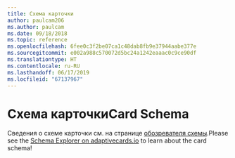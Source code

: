 ```yaml
---
title: Схема карточки
author: paulcam206
ms.author: paulcam
ms.date: 09/18/2018
ms.topic: reference
ms.openlocfilehash: 6fee0c3f2be07ca1c48dab8fb9e37944aabe377e
ms.sourcegitcommit: e002a988c570072d5bc24a1242eaaac0c9ce90df
ms.translationtype: HT
ms.contentlocale: ru-RU
ms.lasthandoff: 06/17/2019
ms.locfileid: "67137967"
---
```

# <a name="card-schema"></a><span data-ttu-id="5ecaf-102">Схема карточки</span><span class="sxs-lookup"><span data-stu-id="5ecaf-102">Card Schema</span></span>

<span data-ttu-id="5ecaf-103">Сведения о схеме карточки см. на странице [обозревателя схемы](https://adaptivecards.io/explorer/).</span><span class="sxs-lookup"><span data-stu-id="5ecaf-103">Please see the [Schema Explorer on adaptivecards.io](https://adaptivecards.io/explorer/) to learn about the card schema!</span></span>